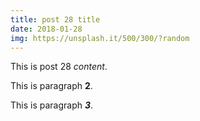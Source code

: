 ```yaml
---
title: post 28 title
date: 2018-01-28
img: https://unsplash.it/500/300/?random
---
```

This is post 28 *content*.

This is paragraph **2**.

This is paragraph ***3***.
